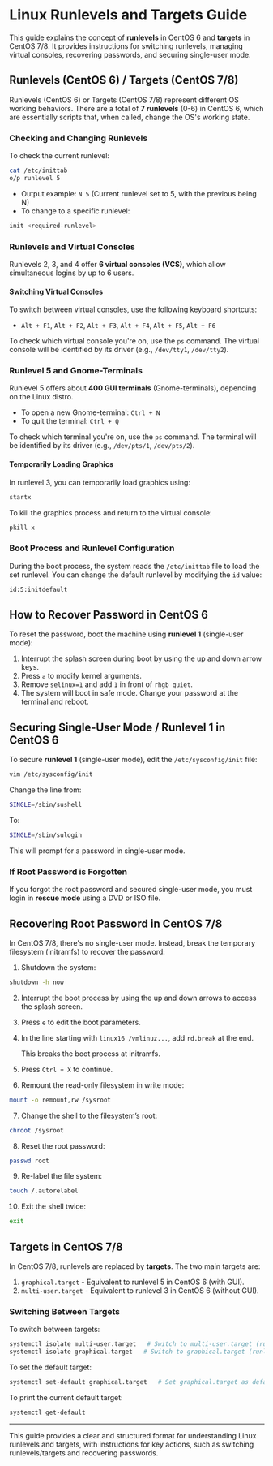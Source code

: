 # Linux Runlevels and Targets Guide

This guide explains the concept of **runlevels** in CentOS 6 and **targets** in CentOS 7/8. It provides instructions for switching runlevels, managing virtual consoles, recovering passwords, and securing single-user mode.

## Runlevels (CentOS 6) / Targets (CentOS 7/8)

Runlevels (CentOS 6) or Targets (CentOS 7/8) represent different OS working behaviors. There are a total of **7 runlevels** (0-6) in CentOS 6, which are essentially scripts that, when called, change the OS's working state.

### Checking and Changing Runlevels

To check the current runlevel:

```bash
cat /etc/inittab
o/p runlevel 5
```

- Output example: `N 5` (Current runlevel set to 5, with the previous being N)
- To change to a specific runlevel:

```bash
init <required-runlevel>
```

### Runlevels and Virtual Consoles

Runlevels 2, 3, and 4 offer **6 virtual consoles (VCS)**, which allow simultaneous logins by up to 6 users.

#### Switching Virtual Consoles

To switch between virtual consoles, use the following keyboard shortcuts:

- `Alt + F1`, `Alt + F2`, `Alt + F3`, `Alt + F4`, `Alt + F5`, `Alt + F6`

To check which virtual console you're on, use the `ps` command. The virtual console will be identified by its driver (e.g., `/dev/tty1`, `/dev/tty2`).

### Runlevel 5 and Gnome-Terminals

Runlevel 5 offers about **400 GUI terminals** (Gnome-terminals), depending on the Linux distro.

- To open a new Gnome-terminal: `Ctrl + N`
- To quit the terminal: `Ctrl + Q`

To check which terminal you're on, use the `ps` command. The terminal will be identified by its driver (e.g., `/dev/pts/1`, `/dev/pts/2`).

#### Temporarily Loading Graphics

In runlevel 3, you can temporarily load graphics using:

```bash
startx
```

To kill the graphics process and return to the virtual console:

```bash
pkill x
```

### Boot Process and Runlevel Configuration

During the boot process, the system reads the `/etc/inittab` file to load the set runlevel. You can change the default runlevel by modifying the `id` value:

```bash
id:5:initdefault
```

## How to Recover Password in CentOS 6

To reset the password, boot the machine using **runlevel 1** (single-user mode):

1. Interrupt the splash screen during boot by using the up and down arrow keys.
2. Press `a` to modify kernel arguments.
3. Remove `selinux=1` and add `1` in front of `rhgb quiet`.
4. The system will boot in safe mode. Change your password at the terminal and reboot.

## Securing Single-User Mode / Runlevel 1 in CentOS 6

To secure **runlevel 1** (single-user mode), edit the `/etc/sysconfig/init` file:

```bash
vim /etc/sysconfig/init
```

Change the line from:

```bash
SINGLE=/sbin/sushell
```

To:

```bash
SINGLE=/sbin/sulogin
```

This will prompt for a password in single-user mode.

### If Root Password is Forgotten

If you forgot the root password and secured single-user mode, you must login in **rescue mode** using a DVD or ISO file.

## Recovering Root Password in CentOS 7/8

In CentOS 7/8, there's no single-user mode. Instead, break the temporary filesystem (initramfs) to recover the password:

1. Shutdown the system: 

```bash
shutdown -h now
```

2. Interrupt the boot process by using the up and down arrows to access the splash screen.
3. Press `e` to edit the boot parameters.
4. In the line starting with `linux16 /vmlinuz...`, add `rd.break` at the end.
   
   This breaks the boot process at initramfs.

5. Press `Ctrl + X` to continue.

6. Remount the read-only filesystem in write mode:

```bash
mount -o remount,rw /sysroot
```

7. Change the shell to the filesystem’s root:

```bash
chroot /sysroot
```

8. Reset the root password:

```bash
passwd root
```

9. Re-label the file system:

```bash
touch /.autorelabel
```

10. Exit the shell twice:

```bash
exit
```

## Targets in CentOS 7/8

In CentOS 7/8, runlevels are replaced by **targets**. The two main targets are:

1. `graphical.target` - Equivalent to runlevel 5 in CentOS 6 (with GUI).
2. `multi-user.target` - Equivalent to runlevel 3 in CentOS 6 (without GUI).

### Switching Between Targets

To switch between targets:

```bash
systemctl isolate multi-user.target   # Switch to multi-user.target (runlevel 3)
systemctl isolate graphical.target   # Switch to graphical.target (runlevel 5)
```

To set the default target:

```bash
systemctl set-default graphical.target   # Set graphical.target as default
```

To print the current default target:

```bash
systemctl get-default
```

---
This guide provides a clear and structured format for understanding Linux runlevels and targets, with instructions for key actions, such as switching runlevels/targets and recovering passwords.
